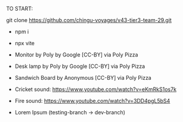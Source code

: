TO START:

git clone https://github.com/chingu-voyages/v43-tier3-team-29.git

- npm i
- npx vite

- Monitor by Poly by Google [CC-BY] via Poly Pizza
- Desk lamp by Poly by Google [CC-BY] via Poly Pizza
- Sandwich Board by Anonymous [CC-BY] via Poly Pizza
- Cricket sound: https://www.youtube.com/watch?v=eKmRkS1os7k
- Fire sound: https://www.youtube.com/watch?v=3DD4pgL5bS4

- Lorem Ipsum (testing-branch -> dev-branch)
